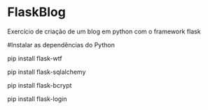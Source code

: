 # FlaskBlog
Exercício de criação de um blog em python com o framework flask 

#Instalar as dependências do Python

pip install flask-wtf

pip install flask-sqlalchemy

pip install flask-bcrypt

pip install flask-login
